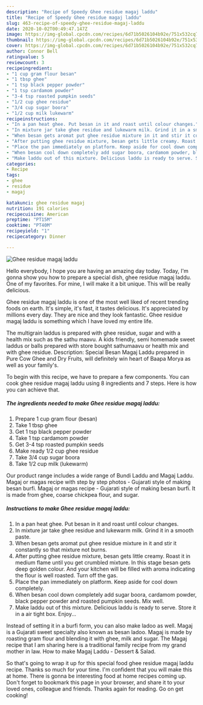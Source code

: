 ```yaml
---
description: "Recipe of Speedy Ghee residue magaj laddu"
title: "Recipe of Speedy Ghee residue magaj laddu"
slug: 463-recipe-of-speedy-ghee-residue-magaj-laddu
date: 2020-10-02T00:49:47.147Z
image: https://img-global.cpcdn.com/recipes/6d71b5026104b92e/751x532cq70/ghee-residue-magaj-laddu-recipe-main-photo.jpg
thumbnail: https://img-global.cpcdn.com/recipes/6d71b5026104b92e/751x532cq70/ghee-residue-magaj-laddu-recipe-main-photo.jpg
cover: https://img-global.cpcdn.com/recipes/6d71b5026104b92e/751x532cq70/ghee-residue-magaj-laddu-recipe-main-photo.jpg
author: Connor Bell
ratingvalue: 5
reviewcount: 3
recipeingredient:
- "1 cup gram flour besan"
- "1 tbsp ghee"
- "1 tsp black pepper powder"
- "1 tsp cardamom powder"
- "3-4 tsp roasted pumpkin seeds"
- "1/2 cup ghee residue"
- "3/4 cup sugar boora"
- "1/2 cup milk lukewarm"
recipeinstructions:
- "In a pan heat ghee. Put besan in it and roast until colour changes."
- "In mixture jar take ghee residue and lukewarm milk. Grind it in a smooth paste."
- "When besan gets aromat put ghee residue mixture in it and stir it constantly so that mixture not burns."
- "After putting ghee residue mixture, besan gets little creamy. Roast it in medium flame until you get crumbled mixture. In this stage besan gets deep golden colour. And your kitchen will be filled with aroma indicating the flour is well roasted. Turn off the gas."
- "Place the pan immediately on platform. Keep aside for cool down completely."
- "When besan cool down completely add sugar boora, cardamom powder, black pepper powder and roasted pumpkin seeds. Mix well."
- "Make laddu out of this mixture. Delicious laddu is ready to serve. Store it in a air tight box. Enjoy..."
categories:
- Recipe
tags:
- ghee
- residue
- magaj

katakunci: ghee residue magaj 
nutrition: 191 calories
recipecuisine: American
preptime: "PT15M"
cooktime: "PT40M"
recipeyield: "1"
recipecategory: Dinner

---
```



![Ghee residue magaj laddu](https://img-global.cpcdn.com/recipes/6d71b5026104b92e/751x532cq70/ghee-residue-magaj-laddu-recipe-main-photo.jpg)

Hello everybody, I hope you are having an amazing day today. Today, I'm gonna show you how to prepare a special dish, ghee residue magaj laddu. One of my favorites. For mine, I will make it a bit unique. This will be really delicious.

Ghee residue magaj laddu is one of the most well liked of recent trending foods on earth. It's simple, it's fast, it tastes delicious. It's appreciated by millions every day. They are nice and they look fantastic. Ghee residue magaj laddu is something which I have loved my entire life.

The multigrain laddus is prepared with ghee residue, sugar and with a health mix such as the sathu maavu. A kids friendly, semi homemade sweet laddus or balls prepared with store bought sathumaavu or health mix and with ghee residue. Description: Special Besan Magaj Laddu prepared in Pure Cow Ghee and Dry Fruits, will definitely win heart of Baapa Morya as well as your family&#39;s.


To begin with this recipe, we have to prepare a few components. You can cook ghee residue magaj laddu using 8 ingredients and 7 steps. Here is how you can achieve that.

<!--inarticleads1-->

##### The ingredients needed to make Ghee residue magaj laddu:

1. Prepare 1 cup gram flour (besan)
1. Take 1 tbsp ghee
1. Get 1 tsp black pepper powder
1. Take 1 tsp cardamom powder
1. Get 3-4 tsp roasted pumpkin seeds
1. Make ready 1/2 cup ghee residue
1. Take 3/4 cup sugar boora
1. Take 1/2 cup milk (lukewarm)


Our product range includes a wide range of Bundi Laddu and Magaj Laddu. Magaj or magas recipe with step by step photos - Gujarati style of making besan burfi. Magaj or magas recipe - Gujarati style of making besan burfi. It is made from ghee, coarse chickpea flour, and sugar. 

<!--inarticleads2-->

##### Instructions to make Ghee residue magaj laddu:

1. In a pan heat ghee. Put besan in it and roast until colour changes.
1. In mixture jar take ghee residue and lukewarm milk. Grind it in a smooth paste.
1. When besan gets aromat put ghee residue mixture in it and stir it constantly so that mixture not burns.
1. After putting ghee residue mixture, besan gets little creamy. Roast it in medium flame until you get crumbled mixture. In this stage besan gets deep golden colour. And your kitchen will be filled with aroma indicating the flour is well roasted. Turn off the gas.
1. Place the pan immediately on platform. Keep aside for cool down completely.
1. When besan cool down completely add sugar boora, cardamom powder, black pepper powder and roasted pumpkin seeds. Mix well.
1. Make laddu out of this mixture. Delicious laddu is ready to serve. Store it in a air tight box. Enjoy...


Instead of setting it in a burfi form, you can also make ladoo as well. Magaj is a Gujarati sweet specialty also known as besan ladoo. Magaj is made by roasting gram flour and blending it with ghee, milk and sugar. The Magaj recipe that I am sharing here is a traditional family recipe from my grand mother in law. How to make Magaj Laddu - Dessert &amp; Salad. 

So that's going to wrap it up for this special food ghee residue magaj laddu recipe. Thanks so much for your time. I'm confident that you will make this at home. There is gonna be interesting food at home recipes coming up. Don't forget to bookmark this page in your browser, and share it to your loved ones, colleague and friends. Thanks again for reading. Go on get cooking!
